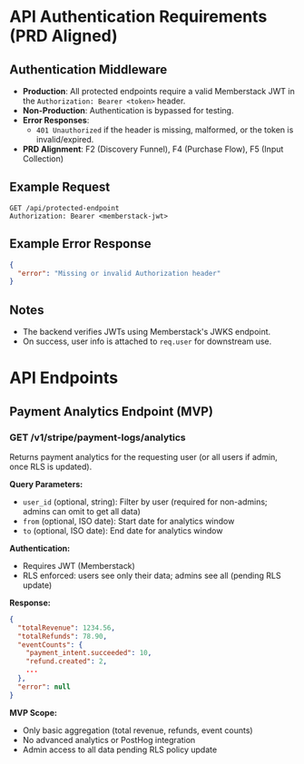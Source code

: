 # API Authentication Requirements (PRD Aligned)

## Authentication Middleware

- **Production**: All protected endpoints require a valid Memberstack JWT in the
  `Authorization: Bearer <token>` header.
- **Non-Production**: Authentication is bypassed for testing.
- **Error Responses**:
  - `401 Unauthorized` if the header is missing, malformed, or the token is invalid/expired.
- **PRD Alignment**: F2 (Discovery Funnel), F4 (Purchase Flow), F5 (Input Collection)

## Example Request

```http
GET /api/protected-endpoint
Authorization: Bearer <memberstack-jwt>
```

## Example Error Response

```json
{
  "error": "Missing or invalid Authorization header"
}
```

## Notes

- The backend verifies JWTs using Memberstack's JWKS endpoint.
- On success, user info is attached to `req.user` for downstream use.

# API Endpoints

## Payment Analytics Endpoint (MVP)

### GET /v1/stripe/payment-logs/analytics

Returns payment analytics for the requesting user (or all users if admin, once RLS is updated).

**Query Parameters:**

- `user_id` (optional, string): Filter by user (required for non-admins; admins can omit to get all
  data)
- `from` (optional, ISO date): Start date for analytics window
- `to` (optional, ISO date): End date for analytics window

**Authentication:**

- Requires JWT (Memberstack)
- RLS enforced: users see only their data; admins see all (pending RLS update)

**Response:**

```json
{
  "totalRevenue": 1234.56,
  "totalRefunds": 78.90,
  "eventCounts": {
    "payment_intent.succeeded": 10,
    "refund.created": 2,
    ...
  },
  "error": null
}
```

**MVP Scope:**

- Only basic aggregation (total revenue, refunds, event counts)
- No advanced analytics or PostHog integration
- Admin access to all data pending RLS policy update

